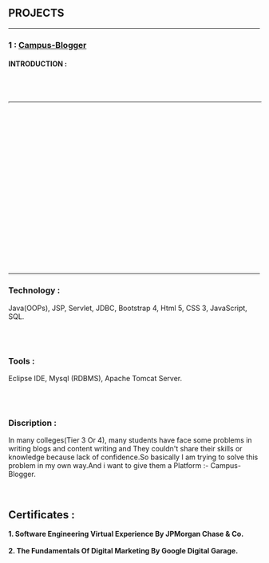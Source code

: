 ## PROJECTS

---

### 1 : [Campus-Blogger](https://github.com/SanjayMehra-27/CampusBlogger)

#### INTRODUCTION : 
<br><br>
<div style="position: relative; padding-bottom: 56.25%; height: 0;"><iframe src="https://www.loom.com/embed/eed4c675a74040768f0f9db3e1e84807" frameborder="2"  style="position: webkitallowfullscreen mozallowfullscreen allowfullscreen absolute; top: 0; left: 0; width: 100%; height: 100%;"></iframe></div>

<br><br>

---

### Technology :
<p> Java(OOPs), JSP, Servlet, JDBC, Bootstrap 4, Html 5, CSS 3, JavaScript, SQL. </p>
<br><br>

### Tools :
<p> Eclipse IDE, Mysql (RDBMS), Apache Tomcat Server. </p>
  
<br><br>

### Discription :
<p> In many colleges(Tier 3 Or 4), many students have face some problems in writing blogs and content writing and 
They couldn't share their skills or knowledge because lack of confidence.So basically  I am trying to solve this 
problem in my own way.And i want to give them a Platform :-
Campus-Blogger. <p>
<br>
  
<h2><b> Certificates : </b></h2>

<p><b>1. Software Engineering Virtual Experience By
       JPMorgan Chase & Co.</b><br><br>
 <b>2. The Fundamentals Of Digital Marketing By
       Google Digital Garage.</b></p>
<!-- Remove above link if you don't want to attibute -->
